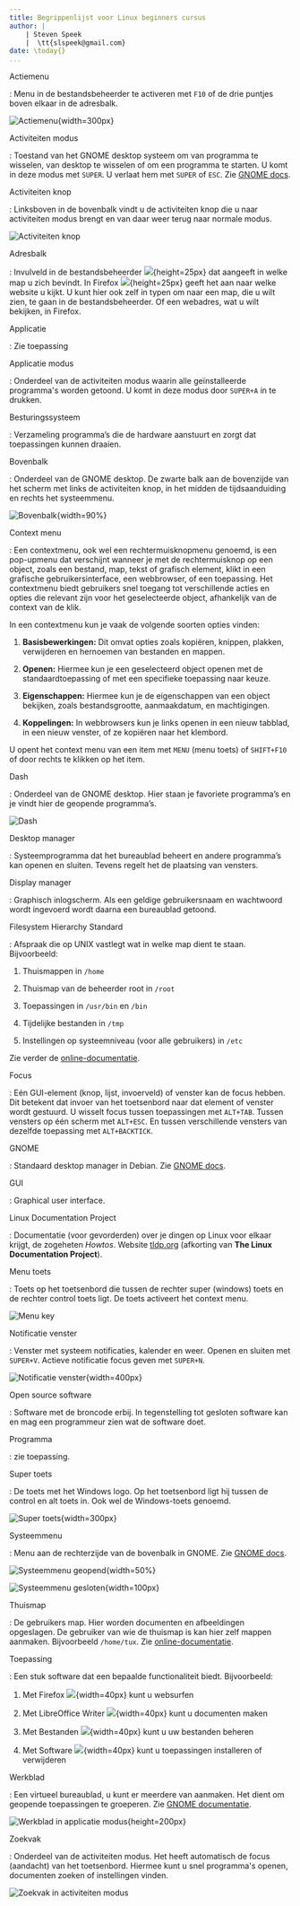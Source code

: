 ```yaml
---
title: Begrippenlijst voor Linux beginners cursus
author: |
    | Steven Speek 
    |  \tt{slspeek@gmail.com}
date: \today{}
...
```

Actiemenu

: Menu in de bestandsbeheerder te activeren met ```F10``` of de drie puntjes boven elkaar in de adresbalk.

![Actiemenu](img/actiemenu-geopend.png){width=300px}

Activiteiten modus

:   Toestand van het GNOME desktop systeem om van programma te wisselen, van desktop te wisselen of om een programma te starten. U komt in deze modus met ```SUPER```. U verlaat hem met ```SUPER``` of ```ESC```. Zie [GNOME docs](https://help.gnome.org/users/gnome-help/stable/shell-introduction.html.nl#activities).

Activiteiten knop

: Linksboven in de bovenbalk vindt u de activiteiten knop die u 
naar activiteiten modus brengt en van daar weer terug naar normale modus.

![Activiteiten knop](img/activiteiten-knop.png)

Adresbalk

: Invulveld in de bestandsbeheerder ![](img/bestanden-adresbalk-documenten.png){height=25px} dat aangeeft in welke map u zich bevindt. In Firefox ![](img/firefox-adresbalk-debian-org.png){height=25px} geeft het aan naar welke website u kijkt. U kunt hier ook zelf in typen om naar een map, die u wilt zien, te gaan in de bestandsbeheerder. Of een webadres, wat u wilt bekijken, in Firefox.

Applicatie

: Zie toepassing

Applicatie modus

: Onderdeel van de activiteiten modus waarin alle geïnstalleerde programma's worden getoond.
U komt in deze modus door ```SUPER+A``` in te drukken.

Besturingssysteem

:	Verzameling programma’s die de hardware aanstuurt en zorgt dat toepassingen kunnen draaien.

Bovenbalk

:	Onderdeel van de GNOME desktop. De zwarte balk aan de bovenzijde van het scherm met links de activiteiten knop, in het midden de tijdsaanduiding en rechts het systeemmenu.

![Bovenbalk](img/bovenbalk.png){width=90%}

Context menu

: Een contextmenu, ook wel een rechtermuisknopmenu genoemd, is een pop-upmenu dat verschijnt wanneer je met de rechtermuisknop op een object, zoals een bestand, map, tekst of grafisch element, klikt in een grafische gebruikersinterface, een webbrowser, of een toepassing. Het contextmenu biedt gebruikers snel toegang tot verschillende acties en opties die relevant zijn voor het geselecteerde object, afhankelijk van de context van de klik.

In een contextmenu kun je vaak de volgende soorten opties vinden:

1. **Basisbewerkingen:** Dit omvat opties zoals kopiëren, knippen, plakken, verwijderen en hernoemen van bestanden en mappen.

2. **Openen:** Hiermee kun je een geselecteerd object openen met de standaardtoepassing of met een specifieke toepassing naar keuze.

3. **Eigenschappen:** Hiermee kun je de eigenschappen van een object bekijken, zoals bestandsgrootte, aanmaakdatum, en machtigingen.

4. **Koppelingen:** In webbrowsers kun je links openen in een nieuw tabblad, in een nieuw venster, of ze kopiëren naar het klembord.

U opent het context menu van een item met ```MENU``` (menu toets) of ```SHIFT+F10``` of door rechts te klikken op het item.

Dash

:	Onderdeel van de GNOME desktop. Hier staan je favoriete programma’s en je vindt hier de geopende programma’s.

![Dash](img/dash.png)

Desktop manager

:	Systeemprogramma dat het bureaublad beheert en andere programma’s kan openen en sluiten. Tevens regelt het de plaatsing van vensters.

Display manager

:	Graphisch inlogscherm. Als een geldige gebruikersnaam en wachtwoord wordt ingevoerd wordt daarna een bureaublad getoond.

Filesystem Hierarchy Standard

:  Afspraak die op UNIX vastlegt wat in welke map dient te staan. Bijvoorbeeld:

1. Thuismappen in ```/home```

1. Thuismap van de beheerder root in ```/root```

1. Toepassingen in  ```/usr/bin``` en ```/bin```

1. Tijdelijke bestanden in ```/tmp```

1. Instellingen op systeemniveau (voor alle gebruikers) in ```/etc```

Zie verder de [online-documentatie](https://tldp.org/LDP/Linux-Filesystem-Hierarchy/html/index.html).

Focus

: Eén GUI-element (knop, lijst, invoerveld) of venster kan de focus hebben. Dit betekent dat invoer van het toetsenbord naar dat element of venster wordt gestuurd. U wisselt focus tussen toepassingen met ```ALT+TAB```. Tussen vensters op één scherm met ```ALT+ESC```. En tussen verschillende vensters van dezelfde toepassing met ```ALT+BACKTICK```. 

GNOME

:   Standaard desktop manager in Debian. Zie [GNOME docs](https://help.gnome.org/users/gnome-help/stable/index.html.nl).

GUI

:	Graphical user interface.

Linux Documentation Project

:   Documentatie (voor gevorderden) over je dingen op Linux voor elkaar krijgt, de zogeheten *Howtos*. Website [tldp.org](https://tldp.org) (afkorting van __The Linux Documentation Project__).

Menu toets

: Toets op het toetsenbord die tussen de rechter super (windows) toets en de rechter control toets ligt. De toets activeert het context menu.

![Menu key](img/menu-key.jpeg)

Notificatie venster

:   Venster met systeem notificaties, kalender en weer. Openen en sluiten met ```SUPER+V```. Actieve notificatie focus geven met ```SUPER+N```.

![Notificatie venster](img/notificatie-venster.png){width=400px}

Open source software

:	Software met de broncode erbij. In tegenstelling tot gesloten software kan en mag een programmeur zien wat de software doet.

Programma

:  zie toepassing.

Super toets

:   De toets met het Windows logo. Op het toetsenbord ligt hij tussen de control en alt toets in. Ook wel de Windows-toets genoemd.

![Super toets](img/super-toets.jpeg){width=300px}

Systeemmenu

:   Menu aan de rechterzijde van de bovenbalk in GNOME. Zie [GNOME docs](https://help.gnome.org/users/gnome-help/stable/shell-introduction.html.nl#systemmenu).

![Systeemmenu geopend](img/systeem-menu-geopend.png){width=50%}

![Systeemmenu gesloten](img/systeem-menu-gesloten.png){width=100px}

Thuismap

:   De gebruikers map. Hier worden documenten en afbeeldingen opgeslagen. De gebruiker van wie de thuismap is kan hier zelf mappen aanmaken. Bijvoorbeeld ```/home/tux```. Zie [online-documentatie](https://nl.wikipedia.org/wiki/Homedirectory).

Toepassing

:    Een stuk software dat een bepaalde functionaliteit biedt. Bijvoorbeeld:

1. Met Firefox ![](img/firefox-icon.png){width=40px} kunt u websurfen

1. Met LibreOffice Writer ![](img/writer-icon.png){width=40px} kunt u documenten maken

1. Met Bestanden ![](img/bestanden-icon.png){width=40px} kunt u uw bestanden beheren

1. Met Software ![](img/software-icon.png){width=40px} kunt u toepassingen installeren of verwijderen

Werkblad

:     Een virtueel bureaublad, u kunt er meerdere van aanmaken. Het dient om geopende toepassingen te groeperen. Zie [GNOME documentatie](https://help.gnome.org/users/gnome-help/stable/shell-workspaces.html.nl).

![Werkblad in applicatie modus](img/werkblad-in-applicatie-modus.png){height=200px}

Zoekvak

:   Onderdeel van de activiteiten modus. Het heeft automatisch de focus (aandacht) van het toetsenbord. Hiermee kunt u snel programma's openen, documenten zoeken of instellingen vinden.

![Zoekvak in activiteiten modus](img/zoekvak.png)



